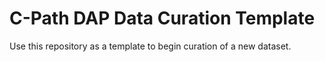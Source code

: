 # C-Path DAP Data Curation Template
Use this repository as a template to begin curation of a new dataset.

